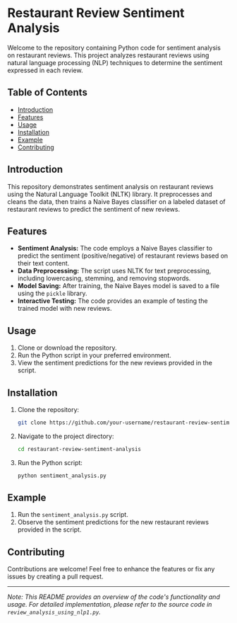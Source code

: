 # Restaurant Review Sentiment Analysis

Welcome to the repository containing Python code for sentiment analysis on restaurant reviews. This project analyzes restaurant reviews using natural language processing (NLP) techniques to determine the sentiment expressed in each review.

## Table of Contents
- [Introduction](#introduction)
- [Features](#features)
- [Usage](#usage)
- [Installation](#installation)
- [Example](#example)
- [Contributing](#contributing)

## Introduction
This repository demonstrates sentiment analysis on restaurant reviews using the Natural Language Toolkit (NLTK) library. It preprocesses and cleans the data, then trains a Naive Bayes classifier on a labeled dataset of restaurant reviews to predict the sentiment of new reviews.

## Features
- **Sentiment Analysis:** The code employs a Naive Bayes classifier to predict the sentiment (positive/negative) of restaurant reviews based on their text content.
- **Data Preprocessing:** The script uses NLTK for text preprocessing, including lowercasing, stemming, and removing stopwords.
- **Model Saving:** After training, the Naive Bayes model is saved to a file using the `pickle` library.
- **Interactive Testing:** The code provides an example of testing the trained model with new reviews.

## Usage
1. Clone or download the repository.
2. Run the Python script in your preferred environment.
3. View the sentiment predictions for the new reviews provided in the script.

## Installation
1. Clone the repository:
   ```sh
   git clone https://github.com/your-username/restaurant-review-sentiment-analysis.git
   ```
2. Navigate to the project directory:
   ```sh
   cd restaurant-review-sentiment-analysis
   ```
3. Run the Python script:
   ```sh
   python sentiment_analysis.py
   ```

## Example
1. Run the `sentiment_analysis.py` script.
2. Observe the sentiment predictions for the new restaurant reviews provided in the script.

## Contributing
Contributions are welcome! Feel free to enhance the features or fix any issues by creating a pull request.

---

*Note: This README provides an overview of the code's functionality and usage. For detailed implementation, please refer to the source code in `review_analysis_using_nlp1.py`.*

